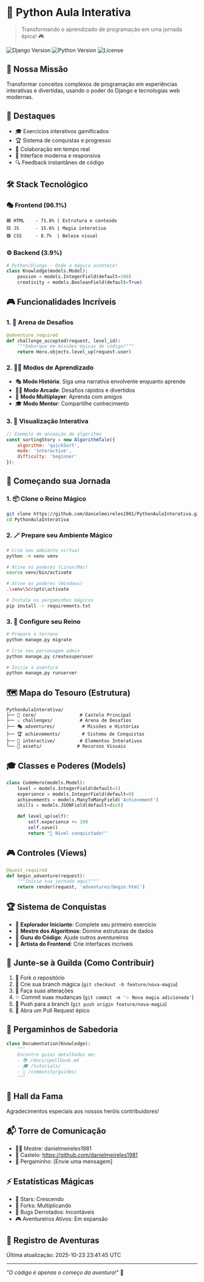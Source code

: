 # 🚀 Python Aula Interativa
> Transformando o aprendizado de programação em uma jornada épica! 🎮

![Django Version](https://img.shields.io/badge/Django-4.2+-green.svg)
![Python Version](https://img.shields.io/badge/Python-3.8+-blue.svg)
![License](https://img.shields.io/badge/license-MIT-purple.svg)

## 🎯 Nossa Missão
Transformar conceitos complexos de programação em experiências interativas e divertidas, usando o poder do Django e tecnologias web modernas.

## 🌟 Destaques
- 🎓 Exercícios interativos gamificados
- 🏆 Sistema de conquistas e progresso
- 🤝 Colaboração em tempo real
- 🎨 Interface moderna e responsiva
- 🔍 Feedback instantâneo de código

## 🛠️ Stack Tecnológico

### 🎭 Frontend (96.1%)
```
🟦 HTML    - 71.8% | Estrutura e conteúdo
🟨 JS      - 15.6% | Magia interativa
🟩 CSS     - 8.7%  | Beleza visual
```

### ⚙️ Backend (3.9%)
```python
# Python/Django - Onde a mágica acontece!
class Knowledge(models.Model):
    passion = models.IntegerField(default=100)
    creativity = models.BooleanField(default=True)
```

## 🎮 Funcionalidades Incríveis

### 1. 🎯 Arena de Desafios
```python
@adventure_required
def challenge_accepted(request, level_id):
    """Embarque em missões épicas de código!"""
    return Hero.objects.level_up(request.user)
```

### 2. 🏃‍♂️ Modos de Aprendizado
- 🎭 **Modo História**: Siga uma narrativa envolvente enquanto aprende
- 🏃‍♀️ **Modo Arcade**: Desafios rápidos e divertidos
- 🤝 **Modo Multiplayer**: Aprenda com amigos
- 🎓 **Modo Mentor**: Compartilhe conhecimento

### 3. 🎨 Visualização Interativa
```javascript
// Exemplo de animação de algoritmo
const sortingStory = new AlgorithmTale({
    algorithm: 'quickSort',
    mode: 'interactive',
    difficulty: 'beginner'
});
```

## 🚀 Começando sua Jornada

### 1. 📦 Clone o Reino Mágico
```bash
git clone https://github.com/danielmeireles1981/PythonAulaInterativa.git
cd PythonAulaInterativa
```

### 2. 🪄 Prepare seu Ambiente Mágico
```bash
# Crie seu ambiente virtual
python -m venv venv

# Ative os poderes (Linux/Mac)
source venv/bin/activate

# Ative os poderes (Windows)
.\venv\Scripts\activate

# Instale os pergaminhos mágicos
pip install -r requirements.txt
```

### 3. 🎯 Configure seu Reino
```bash
# Prepare o terreno
python manage.py migrate

# Crie seu personagem admin
python manage.py createsuperuser

# Inicie a aventura
python manage.py runserver
```

## 🗺️ Mapa do Tesouro (Estrutura)
```
PythonAulaInterativa/
├── 🏰 core/                # Castelo Principal
├── ⚔️ challenges/          # Arena de Desafios
├── 🎭 adventures/          # Missões e Histórias
├── 🏆 achievements/        # Sistema de Conquistas
├── 🤖 interactive/         # Elementos Interativos
└── 🎨 assets/             # Recursos Visuais
```

## 🎓 Classes e Poderes (Models)
```python
class CodeHero(models.Model):
    level = models.IntegerField(default=1)
    experience = models.IntegerField(default=0)
    achievements = models.ManyToManyField('Achievement')
    skills = models.JSONField(default=dict)

    def level_up(self):
        self.experience += 100
        self.save()
        return "🎉 Nível conquistado!"
```

## 🎮 Controles (Views)
```python
@quest_required
def begin_adventure(request):
    """Inicie sua jornada aqui!"""
    return render(request, 'adventures/begin.html')
```

## 🏆 Sistema de Conquistas
- 🌟 **Explorador Iniciante**: Complete seu primeiro exercício
- 🎯 **Mestre dos Algoritmos**: Domine estruturas de dados
- 🚀 **Guru do Código**: Ajude outros aventureiros
- 🎨 **Artista do Frontend**: Crie interfaces incríveis

## 🤝 Junte-se à Guilda (Como Contribuir)
1. 🍴 Fork o repositório
2. 🌿 Crie sua branch mágica (`git checkout -b feature/nova-magia`)
3. 🎨 Faça suas alterações
4. ✨ Commit suas mudanças (`git commit -m '✨ Nova magia adicionada'`)
5. 🚀 Push para a branch (`git push origin feature/nova-magia`)
6. 🎯 Abra um Pull Request épico

## 📜 Pergaminhos de Sabedoria
```python
class Documentation(Knowledge):
    """
    Encontre guias detalhados em:
    - 📚 /docs/spellbook.md
    - 🎓 /tutorials/
    - 🤝 /community/guides/
    """
```

## 🎉 Hall da Fama
Agradecimentos especiais aos nossos heróis contribuidores!

## 📬 Torre de Comunicação
- 🧙‍♂️ Mestre: danielmeireles1981
- 🏰 Castelo: https://github.com/danielmeireles1981
- 📜 Pergaminho: [Envie uma mensagem]

## ⚡ Estatísticas Mágicas
- 🌟 Stars: Crescendo
- 🍴 Forks: Multiplicando
- 🐞 Bugs Derrotados: Incontáveis
- 🎮 Aventureiros Ativos: Em expansão

## 📅 Registro de Aventuras
Última atualização: 2025-10-23 23:41:45 UTC

---
_"O código é apenas o começo da aventura!"_ 🚀
